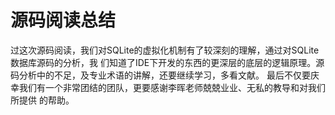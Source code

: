 # 源码阅读总结
过这次源码阅读，我们对SQLite的虚拟化机制有了较深刻的理解，通过对SQLite数据库源码的分析，我  们知道了IDE下开发的东西的更深层的底层的逻辑原理。源码分析中的不足，及专业术语的讲解，还要继续学习，多看文献。
最后不仅要庆幸我们有一个非常团结的团队，更要感谢李晖老师兢兢业业、无私的教导和对我们所提供  的帮助。
